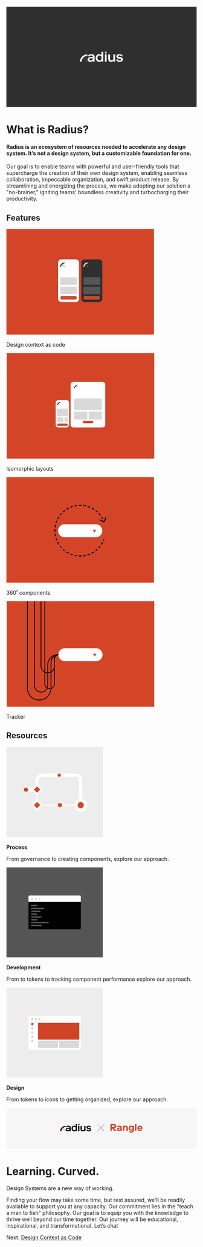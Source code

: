 
![Alternative Text](../assets/images/radius-home.svg)

# What is Radius?

#### Radius is an ecosystem of resources needed to accelerate any design system. It’s not a design system, but a customizable foundation for one. 

Our goal is to enable teams with powerful and user-friendly tools that supercharge the creation of their own design system, enabling seamless collaboration, impeccable organization, and swift product release. By streamlining and energizing the process, we make adopting our solution a  "no-brainer," igniting teams' boundless creativity and turbocharging their productivity.


## Features

![Alternative Text](../assets/images/design-context-as-code.jpg)

Design context as code

![Alternative Text](../assets/images/isomorphic-layouts.jpg)

Isomorphic layouts

![Alternative Text](../assets/images/360-components.jpg)

360˚ components

![Alternative Text](../assets/images/tracker.jpg)

Tracker

## Resources

![Alternative Text](../assets/images/process.jpg)

**Process**

From governance to creating components, explore our approach.

![Alternative Text](../assets/images/development.jpg)

**Development**

From to tokens to tracking component performance explore our approach.

![Alternative Text](../assets/images/design.jpg)

**Design**

From tokens to icons to getting organized, explore our approach.

![Alternative Text](../assets/images/radius-x-rangle.jpg)

# Learning. Curved.

Design Systems are a new way of working. 

Finding your flow may take some time, but rest assured, we'll be readily available to support you at any capacity. Our commitment lies in the "teach a man to fish" philosophy. Our goal is to equip you with the knowledge to thrive well beyond our time together. Our journey will be educational, inspirational, and transformational. Let’s chat

Next: [Design Context as Code](design-context-as-code.md)
